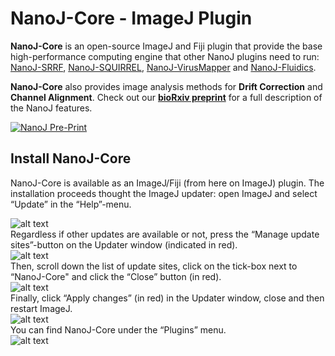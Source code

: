 # NanoJ-Core - ImageJ Plugin #

**NanoJ-Core** is an open-source ImageJ and Fiji plugin that provide the base high-performance computing engine that other NanoJ plugins need to run: [NanoJ-SRRF](https://github.com/HenriquesLab/NanoJ-SRRF), [NanoJ-SQUIRREL](https://bitbucket.org/rhenriqueslab/nanoj-squirrel/wiki/Home), [NanoJ-VirusMapper](https://bitbucket.org/rhenriqueslab/nanoj-virusmapper/wiki/Home) and [NanoJ-Fluidics](https://github.com/HenriquesLab/NanoJ-Fluidics).

**NanoJ-Core** also provides image analysis methods for **Drift Correction** and **Channel Alignment**. Check out our [**bioRxiv preprint**](https://www.biorxiv.org/content/early/2018/10/01/432674) for a full description of the NanoJ features.

[![NanoJ Pre-Print](https://pbs.twimg.com/media/Doez3mnXsAA_RxN.jpg "NanoJ Pre-Print")](https://www.biorxiv.org/content/early/2018/10/01/432674)

## Install NanoJ-Core ##


NanoJ-Core is available as an ImageJ/Fiji (from here on ImageJ) plugin. The installation proceeds thought the ImageJ updater: open ImageJ and select “Update” in the “Help”-menu.  

![alt text](https://user-images.githubusercontent.com/34708291/46486258-45659400-c7f5-11e8-9b31-acb07da686d4.png)  
Regardless if other updates are available or not, press the “Manage update sites”-button on the Updater window (indicated in red).  
![alt text](https://user-images.githubusercontent.com/34708291/46486262-47c7ee00-c7f5-11e8-9045-5fe2e10246c4.png)  
Then, scroll down the list of update sites, click on the tick-box next to “NanoJ-Core" and click the “Close” button (in red).  
![alt text](https://user-images.githubusercontent.com/34708291/46486269-4c8ca200-c7f5-11e8-9585-0d64bd22276a.png)  
Finally, click “Apply changes” (in red) in the Updater window, close and then restart ImageJ.  
![alt text](https://user-images.githubusercontent.com/34708291/46486272-4e566580-c7f5-11e8-8304-c16d093bf883.png)  
You can find NanoJ-Core under the “Plugins” menu.  
![alt text](https://user-images.githubusercontent.com/34708291/46486274-4f879280-c7f5-11e8-8947-d69e94d90004.png)


